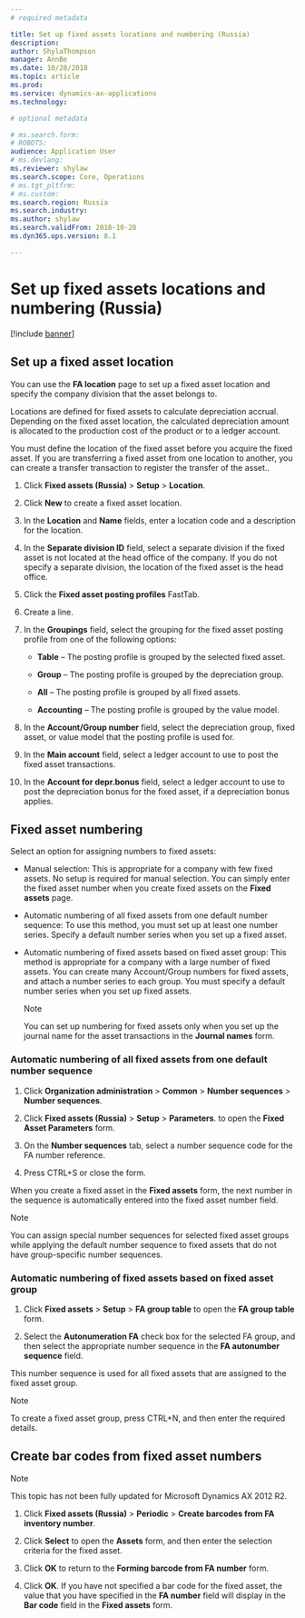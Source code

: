 ```yaml
---
# required metadata

title: Set up fixed assets locations and numbering (Russia)
description:
author: ShylaThompson
manager: AnnBe
ms.date: 10/28/2018
ms.topic: article
ms.prod: 
ms.service: dynamics-ax-applications
ms.technology: 

# optional metadata

# ms.search.form: 
# ROBOTS: 
audience: Application User
# ms.devlang: 
ms.reviewer: shylaw
ms.search.scope: Core, Operations
# ms.tgt_pltfrm: 
# ms.custom: 
ms.search.region: Russia
ms.search.industry: 
ms.author: shylaw
ms.search.validFrom: 2018-10-28
ms.dyn365.ops.version: 8.1

---
```


# Set up fixed assets locations and numbering (Russia)

[!include [banner](../includes/banner.md)]

## Set up a fixed asset location 

You can use the **FA location** page to set up a fixed asset location and specify the company division that the asset belongs to.

Locations are defined for fixed assets to calculate depreciation accrual. Depending on the fixed asset location, the calculated depreciation amount is allocated to the production cost of the product or to a ledger account.

You must define the location of the fixed asset before you acquire the fixed asset. If you are transferring a fixed asset from one location to another, you can create a transfer transaction to register the transfer of the asset..

1.  Click **Fixed assets (Russia)** \> **Setup** \> **Location**.

2.  Click **New** to create a fixed asset location.

3.  In the **Location** and **Name** fields, enter a location code and a description for the location.

4.  In the **Separate division ID** field, select a separate division if the fixed asset is not located at the head office of the company. If you do not specify a separate division, the location of the fixed asset is the head office.

5.  Click the **Fixed asset posting profiles** FastTab.

6.  Create a line.

7.  In the **Groupings** field, select the grouping for the fixed asset posting profile from one of the following options:
    
      - **Table** – The posting profile is grouped by the selected fixed asset.
    
      - **Group** – The posting profile is grouped by the depreciation group.
    
      - **All** – The posting profile is grouped by all fixed assets.
    
      - **Accounting** – The posting profile is grouped by the value model.

8.  In the **Account/Group number** field, select the depreciation group, fixed asset, or value model that the posting profile is used for.

9.  In the **Main account** field, select a ledger account to use to post the fixed asset transactions.

10. In the **Account for depr.bonus** field, select a ledger account to use to post the depreciation bonus for the fixed asset, if a depreciation bonus applies.


## Fixed asset numbering 

Select an option for assigning numbers to fixed assets:

  - Manual selection: This is appropriate for a company with few fixed assets. No setup is required for manual selection. You can simply enter the fixed asset number when you create fixed assets on the **Fixed assets** page.
  - Automatic numbering of all fixed assets from one default number sequence: To use this method, you must set up at least one number series. Specify a default number series when you set up a fixed asset.
  - Automatic numbering of fixed assets based on fixed asset group: This method is appropriate for a company with a large number of fixed assets. You can create many Account/Group numbers for fixed assets, and attach a number series to each group. You must specify a default number series when you set up fixed assets.
    
    > [!NOTE]
    > You can set up numbering for fixed assets only when you set up the journal name for the asset transactions in the **Journal names** form. 


### Automatic numbering of all fixed assets from one default number sequence

1.  Click **Organization administration** \> **Common** \> **Number sequences** \> **Number sequences**.

2.  Click **Fixed assets (Russia)** \> **Setup** \> **Parameters**. to open the **Fixed Asset Parameters** form.

3.  On the **Number sequences** tab, select a number sequence code for the FA number reference.

4.  Press CTRL+S or close the form.

When you create a fixed asset in the **Fixed assets** form, the next number in the sequence is automatically entered into the fixed asset number field.


> [!NOTE]
> You can assign special number sequences for selected fixed asset groups while applying the default number sequence to fixed assets that do not have group-specific number sequences.

### Automatic numbering of fixed assets based on fixed asset group

1.  Click **Fixed assets** \> **Setup** \> **FA group table** to open the **FA group table** form.

2.  Select the **Autonumeration FA** check box for the selected FA group, and then select the appropriate number sequence in the **FA autonumber sequence** field.

This number sequence is used for all fixed assets that are assigned to the fixed asset group.


> [!NOTE]
> To create a fixed asset group, press CTRL+N, and then enter the required details.

## Create bar codes from fixed asset numbers 

> [!NOTE]
> This topic has not been fully updated for Microsoft Dynamics AX 2012 R2.

1.  Click **Fixed assets (Russia)** \> **Periodic** \> **Create barcodes from FA inventory number**.

2.  Click **Select** to open the **Assets** form, and then enter the selection criteria for the fixed asset.

3.  Click **OK** to return to the **Forming barcode from FA number** form.

4.  Click **OK**. If you have not specified a bar code for the fixed asset, the value that you have specified in the **FA number** field will display in the **Bar code** field in the **Fixed assets** form.


